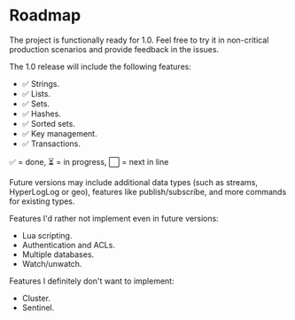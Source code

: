 # Roadmap

The project is functionally ready for 1.0. Feel free to try it in non-critical production scenarios and provide feedback in the issues.

The 1.0 release will include the following features:

-   ✅ Strings.
-   ✅ Lists.
-   ✅ Sets.
-   ✅ Hashes.
-   ✅ Sorted sets.
-   ✅ Key management.
-   ✅ Transactions.

✅ = done, ⏳ = in progress, ⬜ = next in line

Future versions may include additional data types (such as streams, HyperLogLog or geo), features like publish/subscribe, and more commands for existing types.

Features I'd rather not implement even in future versions:

-   Lua scripting.
-   Authentication and ACLs.
-   Multiple databases.
-   Watch/unwatch.

Features I definitely don't want to implement:

-   Cluster.
-   Sentinel.
